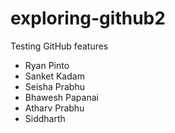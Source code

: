 # exploring-github2
Testing GitHub features

* Ryan Pinto
* Sanket Kadam
* Seisha Prabhu
* Bhawesh Papanai
* Atharv Prabhu
* Siddharth
